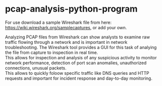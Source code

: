 # pcap-analysis-python-program
For use download a sample Wireshark file from here: https://wiki.wireshark.org/samplecaptures, or add your own.  

Analyzing PCAP files from Wireshark can show analysts to examine raw traffic flowing through a network and is important in network troubleshooting. The Wireshark tool provides a GUI for this task of analying the file from capture to inspection in real time.  
This allows for inspection and analysis of any suspicious activity to monitor network performance, detection of port scan anomalies, unauthorized connections, unusual packets.  
This allows to quickly foloow specific traffic like DNS queries and HTTP requests and important for incident response and day-to-day monitoring.  

